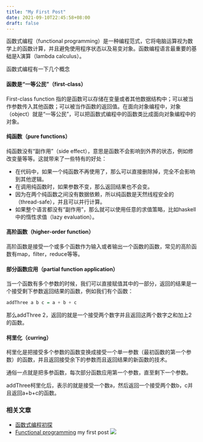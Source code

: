 ```yaml
---
title: "My First Post"
date: 2021-09-10T22:45:58+08:00
draft: false
---
```

函数式编程（functional programming）是一种编程范式，它将电脑运算视为数学上的函数计算，并且避免使用程序状态以及易变对象。函数编程语言最重要的基础是λ演算（lambda calculus）。

函数式编程有一下几个概念

#### 函数是“一等公民”（first-class）

First-class function 指的是函数可以存储在变量或者其他数据结构中；可以被当作参数传入其他函数；可以被当作函数的返回值。在面向对象编程中，对象（object）就是“一等公民”，可以把函数式编程中的函数类比成面向对象编程中的对象。

#### 纯函数（pure functions）

纯函数没有“副作用”（side effect），意思是函数不会影响到外界的状态，例如修改变量等等。这就带来了一些特有的好处：

- 在代码中，如果一个纯函数不再使用了，那么可以直接删除掉，完全不会影响到其他逻辑。
- 在调用纯函数时，如果参数不变，那么返回结果也不会变。
- 因为在两个纯函数之间没有数据依赖，所以纯函数是天然线程安全的（thread-safe），并且可以并行计算。
- 如果整个语言都没有“副作用”，那么就可以使用任意的求值策略，比如haskell中的惰性求值（lazy evaluation）。

#### 高阶函数（higher-order function）

高阶函数是接受一个或多个函数作为输入或者输出一个函数的函数，常见的高阶函数有map，filter，reduce等等。

#### 部分函数应用（partial function application）

当一个函数有多个参数的时候，我们可以直接赋值其中的一部分，返回的结果是一个接受剩下参数返回结果的函数，例如我们有个函数：

```haskell
addThree a b c = a + b + c
```

那么addThree 2，返回的就是一个接受两个数字并且返回这两个数字之和加上2的函数。

#### 柯里化（curring）

柯里化是把接受多个参数的函数变换成接受一个单一参数（最初函数的第一个参数）的函数，并且返回接受余下的参数而且返回结果的新函数的技术。

通俗一点就是把多参函数，每次部分函数应用第一个参数，直至剩下一个参数。

addThree柯里化后，表示的就是接受一个数a，然后返回一个接受两个数b，c并且返回a+b+c的函数。



### 相关文章

- [函数式编程初探](http://www.ruanyifeng.com/blog/2012/04/functional_programming.html)
- [Functional programming](https://en.wikipedia.org/wiki/Functional_programming)
my first post
![](home/footprint.png)
